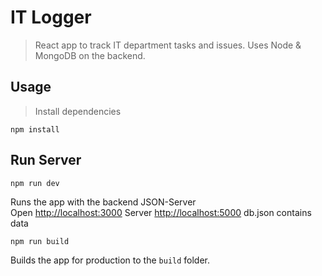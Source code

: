 # IT Logger

> React app to track IT department tasks and issues. Uses Node & MongoDB on the backend.

## Usage

>Install dependencies

```
npm install
```
## Run Server
```
npm run dev
```
Runs the app with the backend JSON-Server<br>
Open [http://localhost:3000](http://localhost:3000)
Server [http://localhost:5000](http://localhost:5000)
db.json contains data
```
npm run build
```
Builds the app for production to the `build` folder.
